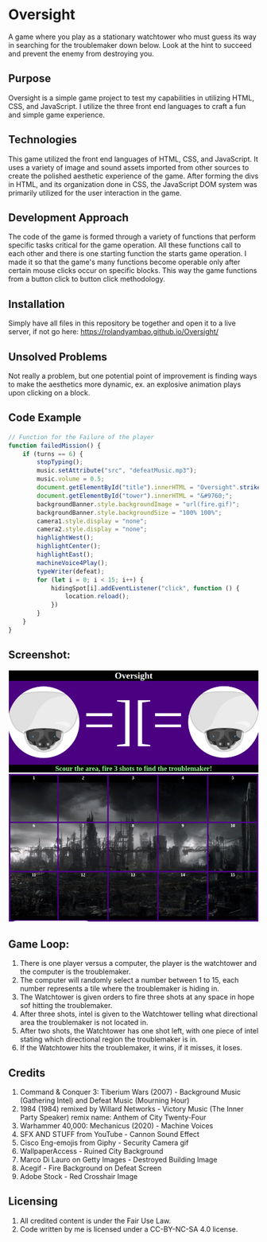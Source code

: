 # Oversight
A game where you play as a stationary watchtower who must guess its way in searching for the troublemaker down below. Look at the hint to succeed and prevent the enemy from destroying you.

## Purpose
Oversight is a simple game project to test my capabilities in utilizing HTML, CSS, and JavaScript. I utilize the three front end languages to craft a fun and simple game experience.

## Technologies
This game utilized the front end languages of HTML, CSS, and JavaScript. It uses a variety of image and sound assets imported from other sources to create the polished aesthetic experience of the game. After forming the divs in HTML, and its organization done in CSS, the JavaScript DOM system was primarily utilized for the user interaction in the game.

## Development Approach
The code of the game is formed through a variety of functions that perform specific tasks critical for the game operation. All these functions call to each other and there is one starting function the starts game operation. I made it so that the game's many functions become operable only after certain mouse clicks occur on specific blocks. This way the game functions from a button click to button click methodology.

## Installation
Simply have all files in this repository be together and open it to a live server, if not go here: https://rolandyambao.github.io/Oversight/

## Unsolved Problems
Not really a problem, but one potential point of improvement is finding ways to make the aesthetics more dynamic, ex. an explosive animation plays upon clicking on a block.

## Code Example
~~~js
// Function for the Failure of the player
function failedMission() {
    if (turns == 6) {
        stopTyping();
        music.setAttribute("src", "defeatMusic.mp3");
        music.volume = 0.5;
        document.getElementById("title").innerHTML = "Oversight".strike();
        document.getElementById("tower").innerHTML = "&#9760;";
        backgroundBanner.style.backgroundImage = "url(fire.gif)";
        backgroundBanner.style.backgroundSize = "100% 100%";
        camera1.style.display = "none";
        camera2.style.display = "none";
        highlightWest();
        highlightCenter();
        highlightEast();
        machineVoice4Play();
        typeWriter(defeat);
        for (let i = 0; i < 15; i++) {
            hidingSpot[i].addEventListener("click", function () {
                location.reload();
            })
        }
    }
}
~~~

## Screenshot:
![Alt text](oversightScreenshot.png "Optional Title")

## Game Loop:
1. There is one player versus a computer, the player is the watchtower and the computer is the troublemaker.
2. The computer will randomly select a number between 1 to 15, each number represents a tile where the troublemaker is hiding in.
3. The Watchtower is given orders to fire three shots at any space in hope sof hitting the troublemaker.
4. After three shots, intel is given to the Watchtower telling what directional area the troublemaker is not located in.
6. After two shots, the Watchtower has one shot left, with one piece of intel stating which directional region the troublemaker is in.
7. If the Watchtower hits the troublemaker, it wins, if it misses, it loses.

## Credits
1. Command & Conquer 3: Tiberium Wars (2007) - Background Music (Gathering Intel) and Defeat Music (Mourning Hour)
2. 1984 (1984) remixed by Willard Networks - Victory Music (The Inner Party Speaker) remix name: Anthem of City Twenty-Four
3. Warhammer 40,000: Mechanicus (2020) - Machine Voices
4. SFX AND STUFF from YouTube - Cannon Sound Effect
5. Cisco Eng-emojis from Giphy - Security Camera gif
6. WallpaperAccess - Ruined City Background
7. Marco Di Lauro on Getty Images - Destroyed Building Image
8. Acegif - Fire Background on Defeat Screen
9. Adobe Stock - Red Crosshair Image

## Licensing
1. All credited content is under the Fair Use Law.
2. Code written by me is licensed under a CC-BY-NC-SA 4.0 license.
